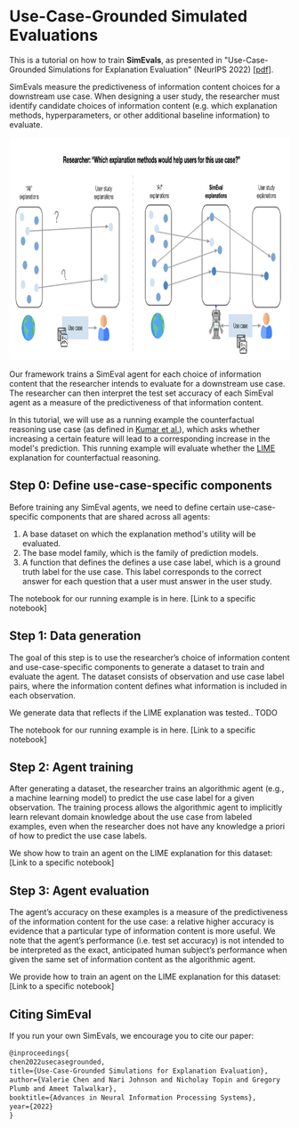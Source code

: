 # Use-Case-Grounded Simulated Evaluations

This is a tutorial on how to train **SimEvals**, as presented in "Use-Case-Grounded Simulations for Explanation Evaluation" (NeurIPS 2022) [[pdf]](https://arxiv.org/abs/2206.02256). 

SimEvals measure the predictiveness of information content choices for a downstream use case. When designing a user study, the researcher must identify candidate choices of information content (e.g. which explanation methods, hyperparameters, or other additional baseline information) to evaluate. 


<p align="center">
<img src="assets/overview.png" height="400" width="600">
</p>

Our framework trains a SimEval agent for each choice of information content that the researcher intends to evaluate for a downstream use case. The researcher can then interpret the test set accuracy of each SimEval agent as a measure of the predictiveness of that information content.


In this tutorial, we will use as a running example the counterfactual reasoning use case (as defined in [Kumar et al.](https://arxiv.org/pdf/2002.11097)), which asks whether increasing a certain feature will lead to a corresponding increase in the model's prediction. This running example will evaluate whether the [LIME](https://arxiv.org/abs/1602.04938) explanation for counterfactual reasoning.


## Step 0: Define use-case-specific components

Before training any SimEval agents, we need to define certain use-case-specific components that are shared across all agents:

1. A base dataset on which the explanation method's utility will be evaluated.
2. The base model family, which is the family of prediction models.
3. A function that defines the defines a use case label, which is a ground truth label for the use case. This label corresponds to the correct answer for each question that a user must answer in the user study.

The notebook for our running example is in here. [Link to a specific notebook]


## Step 1: Data generation 

The goal of this step is to use the researcher’s choice of information
content and use-case-specific components to generate a dataset to train and evaluate the agent. The dataset consists of observation and use case label pairs, where the information content defines what information is included in each observation. 


We generate data that reflects if the LIME explanation was tested.. TODO

The notebook for our running example is in here. [Link to a specific notebook]



## Step 2: Agent training


After generating a dataset, the researcher trains an algorithmic agent (e.g.,
a machine learning model) to predict the use case label for a given observation. The training process allows the algorithmic agent to implicitly learn relevant domain knowledge about the use case from labeled examples, even when the researcher does not have any knowledge a priori of how to predict the use case labels. 

We show how to train an agent on the LIME explanation for this dataset: [Link to a specific notebook]



## Step 3: Agent evaluation

The agent’s accuracy on these examples is a measure of the predictiveness of the information content for the use case: a relative higher accuracy is evidence that a particular type of information content is more useful. We note that the agent’s
performance (i.e. test set accuracy) is not intended to be interpreted as the exact, anticipated human subject’s performance when given the same set of information content as the algorithmic agent. 

We provide how to train an agent on the LIME explanation for this dataset:[Link to a specific notebook]


## Citing SimEval
If you run your own SimEvals, we encourage you to cite our paper:
```
@inproceedings{
chen2022usecasegrounded,
title={Use-Case-Grounded Simulations for Explanation Evaluation},
author={Valerie Chen and Nari Johnson and Nicholay Topin and Gregory Plumb and Ameet Talwalkar},
booktitle={Advances in Neural Information Processing Systems},
year={2022}
}
```